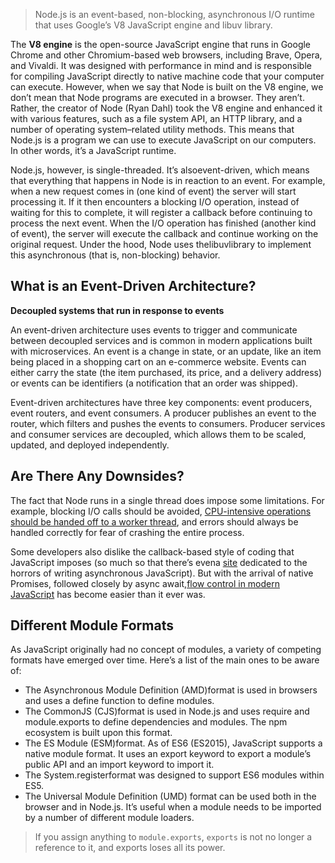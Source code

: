 
>Node.js is an event-based, non-blocking, asynchronous I/O runtime that uses Google’s V8 JavaScript engine and libuv library.

The **V8 engine** is the open-source JavaScript engine that runs in Google Chrome and other Chromium-based web browsers, including Brave, Opera, and Vivaldi. It was designed with performance in mind and is responsible for compiling JavaScript directly to native machine code that your computer can execute. However, when we say that Node is built on the V8 engine, we don’t mean that Node programs are executed in a browser. They aren’t. Rather, the creator of Node (Ryan Dahl) took the V8 engine and enhanced it with various features, such as a file system API, an HTTP library, and a number of operating system–related utility methods. This means that Node.js is a program we can use to execute JavaScript on our computers. In other words, it’s a JavaScript runtime.

Node.js, however, is single-threaded. It’s alsoevent-driven, which means that everything that happens in Node is in reaction to an event. For example, when a new request comes in (one kind of event) the server will start processing it. If it then encounters a blocking I/O operation, instead of waiting for this to complete, it will register a callback before continuing to process the next event. When the I/O operation has finished (another kind of event), the server will execute the callback and continue working on the original request. Under the hood, Node uses thelibuvlibrary to implement this asynchronous (that is, non-blocking) behavior.

##  What is an Event-Driven Architecture?
**Decoupled systems that run in response to events**

An event-driven architecture uses events to trigger and communicate between decoupled services and is common in modern applications built with microservices. An event is a change in state, or an update, like an item being placed in a shopping cart on an e-commerce website. Events can either carry the state (the item purchased, its price, and a delivery address) or events can be identifiers (a notification that an order was shipped).

Event-driven architectures have three key components: event producers, event routers, and event consumers. A producer publishes an event to the router, which filters and pushes the events to consumers. Producer services and consumer services are decoupled, which allows them to be scaled, updated, and deployed independently.

## Are There Any Downsides?

The fact that Node runs in a single thread does impose some limitations. For example, blocking I/O calls should be avoided, [CPU-intensive operations should be handed off to a worker thread](https://blog.logrocket.com/node-js-multithreading-what-are-worker-threads-and-why-do-they-matter-48ab102f8b10/), and errors should always be handled correctly for fear of crashing the entire process.

Some developers also dislike the callback-based style of coding that JavaScript imposes (so much so that there’s evena [site](http://callbackhell.com/) dedicated to the horrors of writing asynchronous JavaScript). But with the arrival of native Promises, followed closely by async await,[flow control in modern JavaScript](https://www.sitepoint.com/flow-control-callbacks-promises-async-await/) has become easier than it ever was.

## Different Module Formats

As JavaScript originally had no concept of modules, a variety of competing formats have emerged over time. Here’s a list of the main ones to be aware of:

- The Asynchronous Module Definition (AMD)format is used in browsers and uses a define function to define modules.
- The CommonJS (CJS)format is used in Node.js and uses require and module.exports to define dependencies and modules. The npm ecosystem is built upon this format.
- The ES Module (ESM)format. As of ES6 (ES2015), JavaScript supports a native module format. It uses an export keyword to export a module’s public API and an import keyword to import it.
- The System.registerformat was designed to support ES6 modules within ES5.
- The Universal Module Definition (UMD) format can be used both in the browser and in Node.js. It’s useful when a module needs to be imported by a number of different module loaders.

>If you assign anything to `module.exports`, `exports` is not no longer a reference to it, and exports loses all its power.
